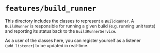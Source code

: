 # `features/build_runner`

This directory includes the classes to represent a `BuildRunner`. A `BuildRunner` is responsible for running a given build (e.g. running unit tests) and reporting its status back to the `BuildRunnerService`.

As a user of the classes here, you can register yourself as a listener (`add_listener`) to be updated in real-time.
